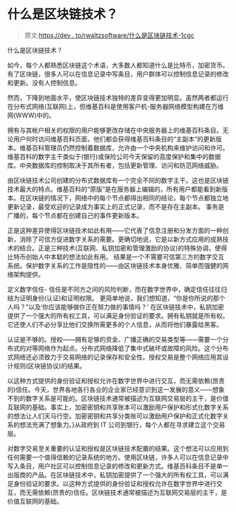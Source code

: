 # 什么是区块链技术？

> 原文:[https://dev . to/rwaltzsoftware/什么是区块链技术-1cgc](https://dev.to/rwaltzsoftware/what-is-blockchain-technology-1cgc)

什么是区块链技术？

如今，每个人都熟悉区块链这个术语，大多数人都知道什么是比特币，加密货币。有了区块链，很多人可以在信息记录中写条目，用户群体可以控制信息记录的修改和更新。没有人控制信息。

然而，下降到地面水平，使区块链技术独特的差异变得更加明显。虽然两者都运行在分布式网络(互联网)上，但维基百科是使用客户机-服务器网络模型构建在万维网(WWW)中的。

拥有与其帐户相关的权限的用户能够更改存储在中央服务器上的维基百科条目。无论用户何时访问维基百科页面，他们都会获得维基百科条目的“主副本”的更新版本。维基百科管理员仍然控制着数据库，允许由一个中央机构来维护访问和许可。
维基百科的数字主干类似于(银行)或保险公司今天保留的高度保护和集中的数据库。中央数据库的控制取决于其所有者，包括更新管理、访问和防范网络威胁。

由区块链技术公司创建的分布式数据库有一个完全不同的数字主干。这也是区块链技术最大的特点。维基百科的“原版”是在服务器上编辑的，所有用户都能看到新版本。在区块链的情况下，网络中的每个节点都得出相同的结论，每个节点都独立地更新记录，最受欢迎的记录成为事实上的正式记录，而不是存在主副本。
事务是广播的，每个节点都在创建自己的事件更新版本。

正是这种差异使得区块链技术如此有用——它代表了信息注册和分发方面的一种创新，消除了可信方促进数字关系的需要。更确切地说，它是以新方式应用的成熟技术的结合。正是三种技术(互联网、私钥加密和管理激励的协议)的特殊协调，使得比特币创始人中本聪的想法如此有用。
结果是一个不需要可信第三方的数字交互系统。保护数字关系的工作是隐性的——由区块链技术本身优雅、简单而强健的网络架构提供。

定义数字信任-
信任是不同方之间的风险判断，而在数字世界中，确定信任往往归结为证明身份(认证)和证明权限。
更简单地说，我们想知道，“你是你所说的那个人吗？”以及‘你应该能够做你正在努力做的事情吗？’
在区块链技术中，私钥加密提供了一个强大的所有权工具，可以满足身份验证的要求。拥有私钥就是所有权。它还使人们不必分享比他们交换所需更多的个人信息，从而将他们暴露给黑客。

认证是不够的。授权——拥有足够的资金、广播正确的交易类型等——需要一个分布式的对等网络作为起点。分布式网络降低了集中式破坏或故障的风险。这个分布式网络还必须致力于交易网络的记录保存和安全性。授权交易是整个网络应用其设计规则(区块链协议)的结果。

以这种方式提供的身份验证和授权允许在数字世界中进行交互，而无需依赖(昂贵的)信任。今天，世界各地各行各业的企业家已经意识到这一发展的意义——想象不到的数字关系是可能的。区块链技术通常被描述为互联网交易层的主干，是价值互联网的基础。事实上，加密密钥和共享账本可以激励用户保护和形式化数字关系的想法让人们天马行空。加密密钥和共享分类账可以激励用户保护和正式化数字关系的想法充满了想象力。}从政府到 IT 公司到银行，每个人都在寻求建立这个交易层。

对数字交易至关重要的认证和授权是区块链技术配置的结果。这个想法可以应用到任何需要一个值得信赖的记录系统的地方。使用区块链，许多人可以在信息记录中写入条目，用户社区可以控制信息记录的修改和更新方式。维基百科条目不是单一出版商的产品。在区块链技术中，私钥加密提供了一个强大的所有权工具，可以满足身份验证的要求。以这种方式提供的身份验证和授权允许在数字世界中进行交互，而无需依赖(昂贵的)信任。区块链技术通常被描述为互联网交易层的主干，是价值互联网的基础。
